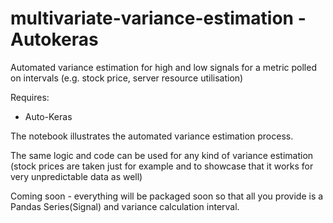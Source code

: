 # multivariate-variance-estimation - Autokeras
Automated variance estimation for high and low signals for a metric polled on intervals (e.g. stock price, server resource utilisation)

Requires:
- Auto-Keras

The notebook illustrates the automated variance estimation process. 

The same logic and code can be used for any kind of variance estimation (stock prices are taken just for example and to showcase that it works for very unpredictable data as well)

Coming soon - everything will be packaged soon so that all you provide is a Pandas Series(Signal) and variance calculation interval.
